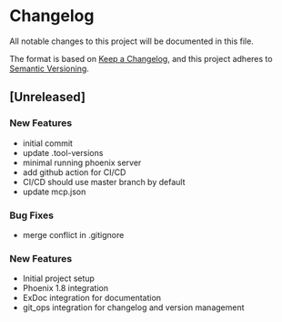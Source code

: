# Changelog

All notable changes to this project will be documented in this file.

The format is based on [Keep a Changelog](https://keepachangelog.com/en/1.0.0/),
and this project adheres to [Semantic Versioning](https://semver.org/spec/v2.0.0.html).

## [Unreleased]

### New Features

- initial commit
- update .tool-versions
- minimal running phoenix server
- add github action for CI/CD
- CI/CD should use master branch by default
- update mcp.json

### Bug Fixes

- merge conflict in .gitignore

### New Features

- Initial project setup
- Phoenix 1.8 integration
- ExDoc integration for documentation
- git_ops integration for changelog and version management